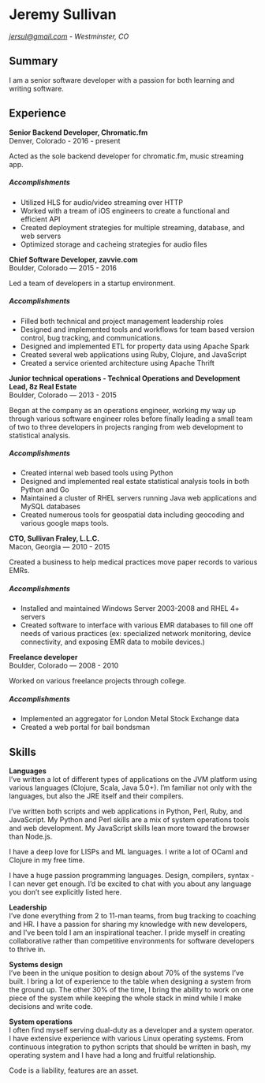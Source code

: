 # Jeremy Sullivan

*jersul@gmail.com - Westminster, CO*

## Summary

I am a senior software developer with a passion for both learning and writing software.

## Experience

**Senior Backend Developer, Chromatic.fm**  
Denver, Colorado - 2016 - present

Acted as the sole backend developer for chromatic.fm, music streaming app.

##### Accomplishments
- Utilized HLS for audio/video streaming over HTTP
- Worked with a tream of iOS engineers to create a functional and efficient API
- Created deployment strategies for multiple streaming, database, and web servers
- Optimized storage and cacheing strategies for audio files

**Chief Software Developer, zavvie.com**  
Boulder, Colorado — 2015 - 2016

Led a team of developers in a startup environment.

##### Accomplishments
- Filled both technical and project management leadership roles
- Designed and implemented tools and workflows for team based version control, bug tracking, and communications.
- Designed and implemented ETL for property data using Apache Spark
- Created several web applications using Ruby, Clojure, and JavaScript 
- Created a service oriented architecture using Apache Thrift

**Junior technical operations - Technical Operations and Development Lead, 8z Real Estate**  
Boulder, Colorado — 2013 - 2015

Began at the company as an operations engineer, working my way up through various software engineer roles before finally leading a small team of two to three developers in projects ranging from web development to statistical analysis.

##### Accomplishments
- Created internal web based tools using Python
- Designed and implemented real estate statistical analysis tools in both Python and Go
- Maintained a cluster of RHEL servers running Java web applications and MySQL databases
- Created numerous tools for geospatial data including geocoding and various google maps tools.

**CTO, Sullivan Fraley, L.L.C.**  
Macon, Georgia — 2010 - 2015

Created a business to help medical practices move paper records to various EMRs.

##### Accomplishments  
- Installed and maintained Windows Server 2003-2008 and RHEL 4+ servers
- Created software to interface with various EMR databases to fill one off needs of various practices (ex: specialized network monitoring, device connectivity, and exposing EMR data to mobile devices.)

**Freelance developer**  
Boulder, Colorado — 2008 - 2010

Worked on various freelance projects through college.

##### Accomplishments  
- Implemented an aggregator for London Metal Stock Exchange data
- Created a web portal for bail bondsman

## Skills

**Languages**  
I’ve written a lot of different types of applications on the JVM platform using various languages (Clojure, Scala, Java 5.0+). I’m familiar not only with the languages, but also the JRE itself and their compilers.

I’ve written both scripts and web applications in Python, Perl, Ruby, and JavaScript.  My Python and Perl skills are a mix of system operations tools and web development. My JavaScript skills lean more toward the browser than Node.js.

I have a deep love for LISPs and ML languages. I write a lot of OCaml and Clojure in my free time.

I have a huge passion programming languages. Design, compilers, syntax - I can never get enough. I’d be excited to chat with you about any language you don’t see explicitly listed here.

**Leadership**  
I’ve done everything from 2 to 11-man teams, from bug tracking to coaching and HR. I have a passion for sharing my knowledge with new developers, and I've been told I am an inspirational teacher. I pride myself in creating collaborative rather than competitive environments for software developers to thrive in.

**Systems design**  
I’ve been in the unique position to design about 70% of the systems I’ve built. I bring a lot of experience to the table when designing a system from the ground up. The other 30% of the time, I bring the ability to work on one piece of the system while keeping the whole stack in mind while I make decisions and write code.

**System operations**  
I often find myself serving dual-duty as a developer and a system operator. I have extensive experience with various Linux operating systems. From continuous integration to python scripts that should be written in bash, my operating system and I have had a long and fruitful relationship.

Code is a liability, features are an asset. 
